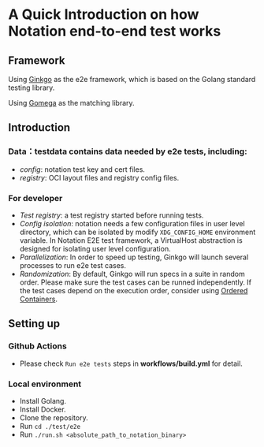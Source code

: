 # A Quick Introduction on how Notation end-to-end test works

## Framework
Using [Ginkgo](https://onsi.github.io/ginkgo/) as the e2e framework, which is based on the Golang standard testing library.

Using [Gomega](https://onsi.github.io/gomega/) as the matching library.

## Introduction

### Data：testdata contains data needed by e2e tests, including:
- *config*: notation test key and cert files.
- *registry*: OCI layout files and registry config files.
### For developer
- *Test registry*: a test registry started before running tests.
- *Config isolation*: notation needs a few configuration files in user level directory, which can be isolated by modify `XDG_CONFIG_HOME` environment variable. In Notation E2E test framework, a VirtualHost abstraction is designed for isolating user level configuration.
- *Parallelization*: In order to speed up testing, Ginkgo will launch several processes to run e2e test cases. 
- *Randomization*: By default, Ginkgo will run specs in a suite in random order. Please make sure the test cases can be runned independently. If the test cases depend on the execution order, consider using [Ordered Containers](https://onsi.github.io/ginkgo/#ordered-containers).


## Setting up
### Github Actions
- Please check `Run e2e tests` steps in **workflows/build.yml** for detail.
### Local environment
- Install Golang.
- Install Docker.
- Clone the repository.
- Run `cd ./test/e2e` 
- Run `./run.sh <absolute_path_to_notation_binary>` 